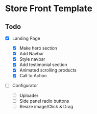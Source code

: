 # Store Front Template

## Todo

-   [x] Landing Page

    -   [x] Make hero section
    -   [x] Add Navbar
    -   [x] Style navbar
    -   [x] Add testimonial section
    -   [x] Animated scrolling products
    -   [x] Call to Action

-   [ ] Configurator

    -   [ ] Uploader
    -   [ ] Side panel radio buttons
    -   [ ] Resize image/Click & Drag
